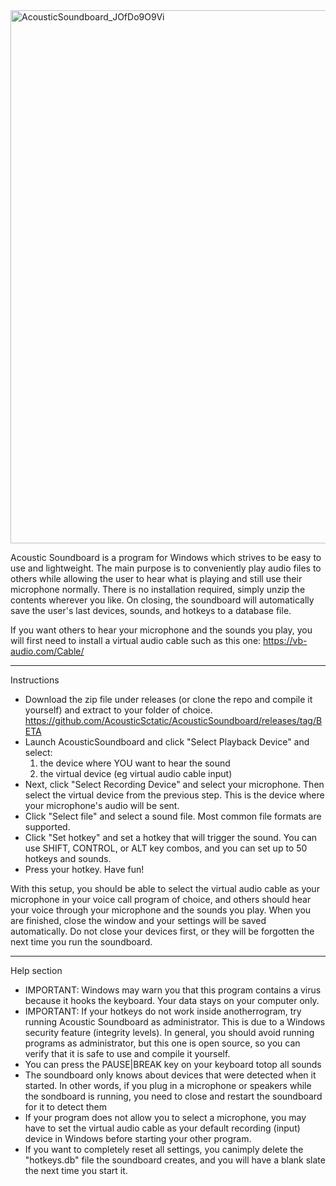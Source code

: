 
<img width="1266" height="853" alt="AcousticSoundboard_JOfDo9O9Vi" src="https://github.com/user-attachments/assets/e69369ce-65ff-4d1b-8047-fe12e519cae6" />

Acoustic Soundboard is a program for Windows which strives to be easy to use and lightweight. The main purpose is to conveniently play audio files to others while allowing the user to hear what is playing and still use their microphone normally. There is no installation required, simply unzip the contents wherever you like. On closing, the soundboard will automatically save the user's last devices, sounds, and hotkeys to a database file.

If you want others to hear your microphone and the sounds you play, you will first need to install a virtual audio cable such as this one:
https://vb-audio.com/Cable/

----------------------------------------
Instructions
* Download the zip file under releases (or clone the repo and compile it yourself) and extract to your folder of choice. https://github.com/AcousticSctatic/AcousticSoundboard/releases/tag/BETA
* Launch AcousticSoundboard and click "Select Playback Device" and select: 
  1. the device where YOU want to hear the sound
  2. the virtual device (eg virtual audio cable input)
* Next, click "Select Recording Device" and select your microphone. Then select the virtual device from the previous step. This is the device where your microphone's audio will be sent.
* Click "Select file" and select a sound file. Most common file formats are supported.
* Click "Set hotkey" and set a hotkey that will trigger the sound. You can use SHIFT, CONTROL, or ALT key combos, and you can set up to 50 hotkeys and sounds.
* Press your hotkey. Have fun!

With this setup, you should be able to select the virtual audio cable as your microphone in your voice call program of choice, and others should hear your voice through your microphone and the sounds you play. When you are finished, close the window and your settings will be saved automatically. Do not close your devices first, or they will be forgotten the next time you run the soundboard. 



----------------------------------------
Help section
* IMPORTANT: Windows may warn you that this program contains a virus because it hooks the keyboard. Your data stays on your computer only.
* IMPORTANT: If your hotkeys do not work inside anotherrogram, try running Acoustic Soundboard as administrator. This is due to a Windows security feature (integrity levels). In general, you should avoid running programs as administrator, but this one is open source, so you can verify that it is safe to use and compile it yourself.
* You can press the PAUSE|BREAK key on your keyboard totop all sounds
* The soundboard only knows about devices that were detected when it started. In other words, if you plug in a microphone or speakers while the sondboard is running, you need to close and restart the soundboard for it to detect them
* If your program does not allow you to select a microphone, you may have to set the virtual audio cable as your default recording (input) device in Windows before starting your other program.
* If you want to completely reset all settings, you canimply delete the "hotkeys.db" file the soundboard creates, and you will have a blank slate the next time you start it.
